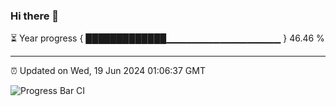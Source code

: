 ### Hi there 👋

⏳ Year progress { █████████████▁▁▁▁▁▁▁▁▁▁▁▁▁▁▁▁▁ } 46.46 %

---

⏰ Updated on Wed, 19 Jun 2024 01:06:37 GMT

![Progress Bar CI](https://github.com/liununu/liununu/workflows/Progress%20Bar%20CI/badge.svg)
